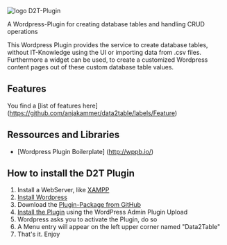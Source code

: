 ![logo D2T-Plugin](https://github.com/anjakammer/data2table/blob/master/d2t_logo.png)

A Wordpress-Plugin for creating database tables and handling CRUD operations

This Wordpress Plugin provides the service to create database tables, 
without IT-Knowledge using the UI or importing data from .csv files.
Furthermore a widget can be used, to create a customized 
Wordpress content pages out of these custom database table values.

## Features
You find a [list of features here] (https://github.com/anjakammer/data2table/labels/Feature)

## Ressources and Libraries
- [Wordpress Plugin Boilerplate] (http://wppb.io/)

## How to install the D2T Plugin
1. Install a WebServer, like [XAMPP](https://www.apachefriends.org/download.html)
2. [Install Wordpress](https://premium.wpmudev.org/blog/setting-up-xampp)
3. Download the [Plugin-Package from GitHub](https://github.com/anjakammer/data2table/blob/master/d2t.zip)
4. [Install the Plugin](http://www.wpbeginner.com/beginners-guide/step-by-step-guide-to-install-a-wordpress-plugin-for-beginners/) using the WordPress Admin Plugin Upload
5. Wordpress asks you to activate the Plugin, do so
6. A Menu entry will appear on the left upper corner named "Data2Table"
7. That's it. Enjoy